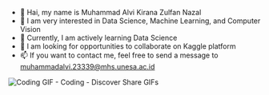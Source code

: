 - 👋 Hai, my name is Muhammad Alvi Kirana Zulfan Nazal
- 👀 I am very interested in Data Science, Machine Learning, and Computer Vision
- 🌱 Currently, I am actively learning Data Science
- 💞️ I am looking for opportunities to collaborate on Kaggle platform
- 📫 If you want to contact me, feel free to send a message to muhammadalvi.23339@mhs.unesa.ac.id

  
![Coding GIF - Coding - Discover   Share GIFs](https://github.com/Alvi399/Alvi399/assets/143760371/63f12e28-fbf4-4a00-acf3-db81e66799fe)



